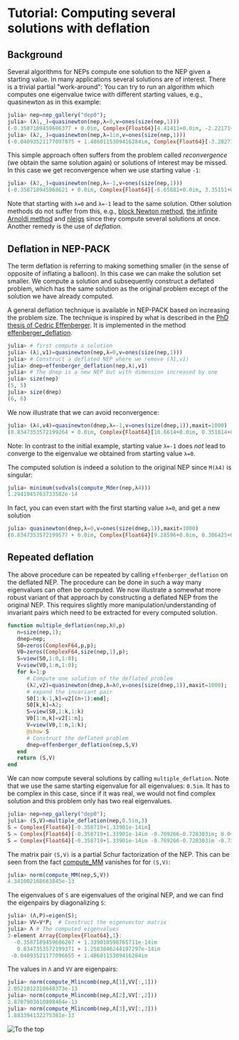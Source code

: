# Tutorial: Computing several solutions with deflation

## Background
Several algorithms for NEPs compute one solution to the NEP
given a starting value. In many applications several
solutions are of interest. There is a trivial partial "work-around": You can try to
run an algorithm which computes one eigenvalue twice with
different starting values, e.g., quasinewton as in this
example:
```julia
julia> nep=nep_gallery("dep0");
julia> (λ1,_)=quasinewton(nep,λ=0,v=ones(size(nep,1)))
(-0.3587189459686377 + 0.0im, Complex{Float64}[4.41411+0.0im, -2.22171+0.0im, 4.31544+0.0im, -7.76501+0.0im, -9.51261+0.0im])
julia> (λ2,_)=quasinewton(nep,λ=1im,v=ones(size(nep,1)))
(-0.04093521177097875 + 1.4860115309416284im, Complex{Float64}[-3.28271+11.7399im, 5.08623-8.05479im, 7.16697-6.25547im, -2.69349+4.63954im, -9.91065+14.4678im])
```
This simple approach often suffers from the problem called *reconvergence* (we obtain the
same solution again) or solutions of interest may be missed. In this case we get
reconvergence when we use starting value `-1`:
```julia
julia> (λ3,_)=quasinewton(nep,λ=-1,v=ones(size(nep,1)))
(-0.358718945968621 + 0.0im, Complex{Float64}[-6.65881+0.0im, 3.35151+0.0im, -6.50997+0.0im, 11.7137+0.0im, 14.3501+0.0im])
```
Note that starting with `λ=0` and `λ=-1` lead to the same solution.
Other solution methods do not suffer from this, e.g.,
[block Newton method](methods.md#NonlinearEigenproblems.NEPSolver.blocknewton),
[the infinite Arnoldi method](methods.md#NonlinearEigenproblems.NEPSolver.iar)
and
[nleigs](methods.md#NonlinearEigenproblems.NEPSolver.nleigs)
since they compute several solutions at once.
Another remedy is the use of *deflation*.

## Deflation in NEP-PACK

The term deflation is referring to making
something smaller (in the sense of opposite of inflating a balloon). In this case we can make the solution set smaller. We compute a solution and subsequently
construct a deflated problem, which has the same solution as the original
problem except of the solution we have already computed.

A general deflation technique is available in NEP-PACK based on increasing
the problem size. The technique is inspired by what is described in the [PhD thesis
of Cedric Effenberger](http://sma.epfl.ch/~anchpcommon/students/effenberger.pdf).
It is implemented in the method [effenberger_deflation](transformations.md#NonlinearEigenproblems.NEPTypes.effenberger_deflation).

```julia
julia> # first compute a solution
julia> (λ1,v1)=quasinewton(nep,λ=0,v=ones(size(nep,1)))
julia> # Construct a deflated NEP where we remove (λ1,v1)
julia> dnep=effenberger_deflation(nep,λ1,v1)
julia> # The dnep is a new NEP but with dimension increased by one
julia> size(nep)
(5, 5)
julia> size(dnep)
(6, 6)
```
We now illustrate that we can avoid reconvergence:
```julia
julia> (λ4,v4)=quasinewton(dnep,λ=-1,v=ones(size(dnep,1)),maxit=1000)
(0.8347353572199264 + 0.0im, Complex{Float64}[10.6614+0.0im, 0.351814+0.0im, -0.940539+0.0im, 1.10798+0.0im, 3.53392+0.0im, -0.447213+0.0im])
```
Note: In contrast to the initial example, starting value `λ=-1` does *not* lead to converge to the eigenvalue we obtained from starting value `λ=0`.

The computed solution is indeed a solution to the original NEP since `M(λ4)` is singular:
```julia
julia> minimum(svdvals(compute_Mder(nep,λ4)))
1.2941045763733582e-14
```
In fact, you can even start with the first starting value `λ=0`, and get a new solution
```julia
julia> quasinewton(dnep,λ=0,v=ones(size(dnep,1)),maxit=1000)
(0.8347353572199577 + 0.0im, Complex{Float64}[9.28596+0.0im, 0.306425+0.0im, -0.819196+0.0im, 0.965031+0.0im, 3.07799+0.0im, -0.389516+0.0im])
```

## Repeated deflation

The above procedure can be repeated by calling `effenberger_deflation` on
the deflated NEP. The procedure can be done in such a way many eigenvalues
can often be computed. We now illustrate a somewhat more robust variant of that
approach by constructing a deflated NEP from the original NEP.
This requires slightly more manipulation/understanding of invariant pairs which
need to be extracted for every computed solution.


```julia
function multiple_deflation(nep,λ0,p)
   n=size(nep,1);
   dnep=nep;
   S0=zeros(ComplexF64,p,p);
   V0=zeros(ComplexF64,size(nep,1),p);
   S=view(S0,1:0,1:0);
   V=view(V0,1:n,1:0);
   for k=1:p
      # Compute one solution of the deflated problem
      (λ2,v2)=quasinewton(dnep,λ=λ0,v=ones(size(dnep,1)),maxit=1000);
      # expand the invariant pair
      S0[1:k-1,k]=v2[(n+1):end];
      S0[k,k]=λ2;
      S=view(S0,1:k,1:k)
      V0[1:n,k]=v2[1:n];
      V=view(V0,1:n,1:k);
      @show S
      # Construct the deflated problem
      dnep=effenberger_deflation(nep,S,V)
   end
   return (S,V)
end
```

We can now compute several solutions by calling `multiple_deflation`.
Note that we use the same starting eigenvalue for all eigenvalues: `0.5im`. It has
to be complex in this case, since if it was real, we would not find complex solution and this problem only has two real eigenvalues.
```julia
julia> nep=nep_gallery("dep0");
julia> (S,V)=multiple_deflation(nep,0.5im,3)
S = Complex{Float64}[-0.358719+1.33901e-14im]
S = Complex{Float64}[-0.358719+1.33901e-14im -0.769266-0.728303im; 0.0+0.0im 0.834735+1.25838e-14im]
S = Complex{Float64}[-0.358719+1.33901e-14im -0.769266-0.728303im -0.735867-0.43166im; 0.0+0.0im 0.834735+1.25838e-14im 0.570725-0.153773im; 0.0+0.0im 0.0+0.0im -0.0409352+1.48601im]
```

The matrix pair `(S,V)` is a partial Schur factorization of the NEP. This can be
seen from the fact [compute_MM](types.md#NonlinearEigenproblems.NEPCore.compute_MM) vanishes
for for `(S,V)`:
```julia
julia> norm(compute_MM(nep,S,V))
4.341002168663845e-13
```
The eigenvalues of `S` are eigenvalues of the original NEP, and we can find the eigenpairs by
diagonalizing `S`:
```julia
julia> (Λ,P)=eigen(S);
julia> VV=V*P;  # Construct the eigenvector matrix
julia> Λ # The computed eigenvalues
3-element Array{Complex{Float64},1}:
  -0.3587189459686267 + 1.339010598765711e-14im
   0.8347353572199371 + 1.2583846244197297e-14im
 -0.04093521177096655 + 1.4860115309416284im
```
The values in `Λ` and `VV` are eigenpairs:
```julia
julia> norm(compute_Mlincomb(nep,Λ[1],VV[:,1]))
2.0521012310648373e-13
julia> norm(compute_Mlincomb(nep,Λ[2],VV[:,2]))
2.8707903010898464e-13
julia> norm(compute_Mlincomb(nep,Λ[3],VV[:,3]))
1.883394132275381e-13
```


![To the top](http://jarlebring.se/onepixel.png?NEPPACKDOC_DEFLATION)
